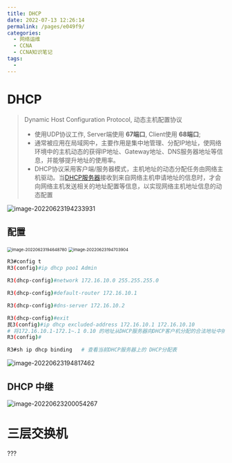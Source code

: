 ```yaml
---
title: DHCP
date: 2022-07-13 12:26:14
permalink: /pages/e049f9/
categories:
  - 网络运维
  - CCNA
  - CCNA知识笔记
tags:
  - 
---
```


# DHCP

>   Dynamic Host Configuration Protocol, 动态主机配置协议
>
>   -   使用UDP协议工作, Server端使用 **67端口**, Client使用 **68端口**;
>   -   通常被应用在局域网中，主要作用是集中地管理、分配IP地址，使网络环境中的主机动态的获得IP地址、Gateway地址、DNS服务器地址等信息，并能够提升地址的使用率。
>   -   DHCP协议采用客户端/服务器模式，主机地址的动态分配任务由网络主机驱动。当[DHCP服务器](https://baike.baidu.com/item/DHCP服务器/9956953)接收到来自网络主机申请地址的信息时，才会向网络主机发送相关的地址配置等信息，以实现网络主机地址信息的动态配置

![image-20220623194233931](https://cdn.jsdelivr.net/gh/Wolfxin/MyPicGo/img/image-20220623194233931.png)

## 配置

<img src="https://cdn.jsdelivr.net/gh/Wolfxin/MyPicGo/img/image-20220623194648780.png" alt="image-20220623194648780" style="zoom:67%;" />

<img src="https://cdn.jsdelivr.net/gh/Wolfxin/MyPicGo/img/image-20220623194703904.png" alt="image-20220623194703904" style="zoom:67%;" />

```sh
R3#config t
R3(config)#ip dhcp poo1 Admin

R3(dhcp-config)#network 172.16.10.0 255.255.255.0

R3(dhcp-config)#default-router 172.16.10.1

R3(dhcp-config)#dns-server 172.16.10.2

R3(dhcp-config)#exit
民3(config)#ip dhcp excluded-address 172.16.10.1 172.16.10.10  
# 将172.16.10.1-172.1~.1 0.10 的地址从DHCP服务器向DHCP客户机分配的合法地址中排除了
R3(config)#

R3#sh ip dhcp binding   # 查看当前DHCP服务器上的 DHCP分配表
```



![image-20220623194817462](https://cdn.jsdelivr.net/gh/Wolfxin/MyPicGo/img/image-20220623194817462.png)

## DHCP 中继

![image-20220623200054267](https://cdn.jsdelivr.net/gh/Wolfxin/MyPicGo/img/image-20220623200054267.png)

# 三层交换机

???

